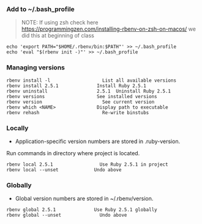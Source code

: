 ### Add to ~/.bash_profile
> NOTE: If using zsh check here https://programmingzen.com/installing-rbenv-on-zsh-on-macos/
> we did this at beginning of class
```
echo 'export PATH="$HOME/.rbenv/bin:$PATH"' >> ~/.bash_profile
echo 'eval "$(rbenv init -)"' >> ~/.bash_profile
```
### Managing versions
```
rbenv install -l	               List all available versions
rbenv install 2.5.1	             Install Ruby 2.5.1
rbenv uninstall                  2.5.1	Uninstall Ruby 2.5.1
rbenv versions	                 See installed versions
rbenv version	                   See current version
rbenv which <NAME>	             Display path to executable
rbenv rehash	                   Re-write binstubs
```
### Locally
* Application-specific version numbers are stored in .ruby-version.

Run commands in directory where project is located. 
```
rbenv local 2.5.1	              Use Ruby 2.5.1 in project
rbenv local --unset	            Undo above
```
### Globally
* Global version numbers are stored in ~/.rbenv/version.
```
rbenv global 2.5.1	            Use Ruby 2.5.1 globally
rbenv global --unset	          Undo above
```
